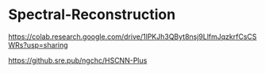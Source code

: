 # Spectral-Reconstruction

https://colab.research.google.com/drive/1lPKJh3QByt8nsj9LlfmJqzkrfCsCSWRs?usp=sharing

https://github.sre.pub/ngchc/HSCNN-Plus

